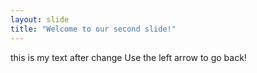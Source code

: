 ```yaml
---
layout: slide
title: "Welcome to our second slide!"
---
```

this is my text after change
Use the left arrow to go back!  